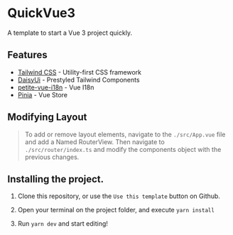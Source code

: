 # QuickVue3

A template to start a Vue 3 project quickly.


## **Features**

- [Tailwind CSS](https://tailwindcss.com/) - Utility-first CSS framework
- [DaisyUi](https://daisyui.com/) - Prestyled Tailwind Components
- [petite-vue-i18n](https://vue-i18n.intlify.dev/) - Vue I18n
- [Pinia](https://pinia.vuejs.org/) - Vue Store

## Modifying Layout

> To add or remove layout elements, navigate to the `./src/App.vue` file and add a Named RouterView. Then navigate to `./src/router/index.ts` and modify the components object with the previous changes.

## Installing the project.

1. Clone this repository, or use the `Use this template` button on Github.

2. Open your terminal on the project folder, and execute `yarn install`

3. Run `yarn dev` and start editing!

